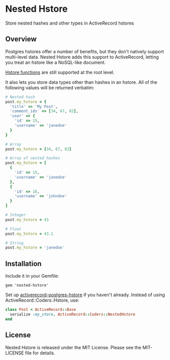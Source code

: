 Nested Hstore
=============
Store nested hashes and other types in ActiveRecord hstores

Overview
--------

Postgres hstores offer a number of benefits, but they don't natively support multi-level data. Nested Hstore adds this support to ActiveRecord, letting you treat an hstore like a NoSQL-like document.

[Hstore functions](http://www.postgresql.org/docs/9.1/static/hstore.html) are still supported at the root level.

It also lets you store data types other than hashes in an hstore. All of the following values will be returned verbatim:

```ruby
# Nested hash
post.my_hstore = {
  'title' => 'My Post',
  'comment_ids' => [34, 67, 82],
  'user' => {
    'id' => 15,
    'username' => 'janedoe'
  }
}

# Array
post.my_hstore = [34, 67, 82]

# Array of nested hashes
post.my_hstore = [
  {
    'id' => 15,
    'username' => 'janedoe'
  },
  {
    'id' => 16,
    'username' => 'johndoe'
  }
]

# Integer
post.my_hstore = 43

# Float
post.my_hstore = 43.1

# String
post.my_hstore = 'janedoe'
```

Installation
------------

Include it in your Gemfile:

    gem 'nested-hstore'

Set up [activerecord-postgres-hstore](https://github.com/diogob/activerecord-postgres-hstore) if you haven't already. Instead of using ActiveRecord::Coders::Hstore, use:

```ruby
class Post < ActiveRecord::Base
  serialize :my_store, ActiveRecord::Coders::NestedHstore
end
```

License
-------

Nested Hstore is released under the MIT License. Please see the MIT-LICENSE file for details.

